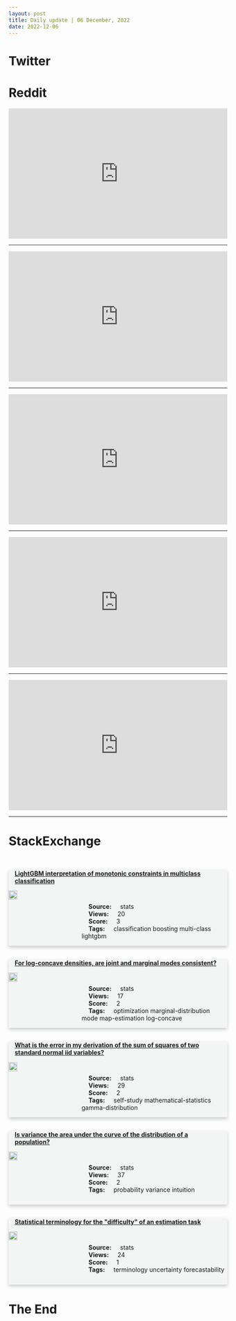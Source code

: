 ```yaml
---
layout: post
title: Daily update | 06 December, 2022
date: 2022-12-06
---
```


<script async src="https://platform.twitter.com/widgets.js" charset="utf-8"></script>


<script src='https://storage.ko-fi.com/cdn/scripts/overlay-widget.js'></script>
<script>
  kofiWidgetOverlay.draw('themldojo', {
    'type': 'floating-chat',
    'floating-chat.donateButton.text': 'Support me',
    'floating-chat.donateButton.background-color': '#f45d22',
    'floating-chat.donateButton.text-color': '#fff'
  });
</script>

# Twitter 

<blockquote class="twitter-tweet"><a href="https://twitter.com/thenaijacarguy/status/1599744869685043200"></a></blockquote>

<blockquote class="twitter-tweet"><a href="https://twitter.com/PythonWithRune/status/1599593156361830400"></a></blockquote>

<blockquote class="twitter-tweet"><a href="https://twitter.com/GRDecter/status/1599804601040896005"></a></blockquote>

<blockquote class="twitter-tweet"><a href="https://twitter.com/marcusborba/status/1599598120601415680"></a></blockquote>

<blockquote class="twitter-tweet"><a href="https://twitter.com/davetroy/status/1599682077431320577"></a></blockquote>

<blockquote class="twitter-tweet"><a href="https://twitter.com/karpathy/status/1599852921541128194"></a></blockquote>

<blockquote class="twitter-tweet"><a href="https://twitter.com/ylecun/status/1599848207063781377"></a></blockquote>

<blockquote class="twitter-tweet"><a href="https://twitter.com/karpathy/status/1599889788223754241"></a></blockquote>

<blockquote class="twitter-tweet"><a href="https://twitter.com/ylecun/status/1599775097631318017"></a></blockquote>

<blockquote class="twitter-tweet"><a href="https://twitter.com/huggingface/status/1599713805944033280"></a></blockquote>

# Reddit 

<iframe id="reddit-embed" src="https://www.redditmedia.com/r/dataengineering/comments/zcwydz/new_to_data_engineering_and_wanted_to_learn_more?ref_source=embed&amp;ref=share&amp;embed=true" sandbox="allow-scripts allow-same-origin allow-popups" style="border: none;" height="300" width="100%" scrolling="yes"></iframe>
<hr style="width:100%;text-align:left;margin-left:0">
<iframe id="reddit-embed" src="https://www.redditmedia.com/r/datascience/comments/zctuj7/what_was_your_salary_progression_from_your_first?ref_source=embed&amp;ref=share&amp;embed=true" sandbox="allow-scripts allow-same-origin allow-popups" style="border: none;" height="300" width="100%" scrolling="yes"></iframe>
<hr style="width:100%;text-align:left;margin-left:0">
<iframe id="reddit-embed" src="https://www.redditmedia.com/r/MachineLearning/comments/zd3n8s/p_save_your_sklearn_models_securely_using_skops?ref_source=embed&amp;ref=share&amp;embed=true" sandbox="allow-scripts allow-same-origin allow-popups" style="border: none;" height="300" width="100%" scrolling="yes"></iframe>
<hr style="width:100%;text-align:left;margin-left:0">
<iframe id="reddit-embed" src="https://www.redditmedia.com/r/dataengineering/comments/zdj8y1/data_engineering_with_chatgpt?ref_source=embed&amp;ref=share&amp;embed=true" sandbox="allow-scripts allow-same-origin allow-popups" style="border: none;" height="300" width="100%" scrolling="yes"></iframe>
<hr style="width:100%;text-align:left;margin-left:0">
<iframe id="reddit-embed" src="https://www.redditmedia.com/r/dataengineering/comments/zcwz4d/ama_databricks_certification?ref_source=embed&amp;ref=share&amp;embed=true" sandbox="allow-scripts allow-same-origin allow-popups" style="border: none;" height="300" width="100%" scrolling="yes"></iframe>
<hr style="width:100%;text-align:left;margin-left:0">

<style>
.card {
box-shadow: 0 4px 8px 0 rgba(0,0,0,0.2);
transition: 0.3s;
width: 100%;
background-color: #F3F4F4;
}
p{
    margin-left:  3em;
    padding-top: 1em;
}
.part2{
    display: grid;
    grid-template-columns: 1fr 3fr;
}
h4{
    margin: 1em;
}

.card:hover {
box-shadow: 0 8px 16px 0 rgba(0,0,0,0.2);
}
b {
padding: 2px 16px;
}
</style>
  
# StackExchange 


  <br>
  <div class="card">
  <h4><a href='https://stats.stackexchange.com/questions/598020/lightgbm-interpretation-of-monotonic-constraints-in-multiclass-classification'>LightGBM interpretation of monotonic constraints in multiclass classification</a></h4> 
  <div class="part2">
      <img src="https://cdn.sstatic.net/Sites/stats/Img/apple-touch-icon@2.png?v=344f57aa10cc" alt="Img missing!" style="width:40%">
      <p><b>Source:</b> stats<br><b>Views:</b> 20<br><b>Score:</b> 3<br><b>Tags:</b> <span class="badge badge-dark">classification</span> <span class="badge badge-dark">boosting</span> <span class="badge badge-dark">multi-class</span> <span class="badge badge-dark">lightgbm</span></p> 
  </div>
  </div>
      
  <br>
  <div class="card">
  <h4><a href='https://stats.stackexchange.com/questions/598058/for-log-concave-densities-are-joint-and-marginal-modes-consistent'>For log-concave densities, are joint and marginal modes consistent?</a></h4> 
  <div class="part2">
      <img src="https://cdn.sstatic.net/Sites/stats/Img/apple-touch-icon@2.png?v=344f57aa10cc" alt="Img missing!" style="width:40%">
      <p><b>Source:</b> stats<br><b>Views:</b> 17<br><b>Score:</b> 2<br><b>Tags:</b> <span class="badge badge-dark">optimization</span> <span class="badge badge-dark">marginal-distribution</span> <span class="badge badge-dark">mode</span> <span class="badge badge-dark">map-estimation</span> <span class="badge badge-dark">log-concave</span></p> 
  </div>
  </div>
      
  <br>
  <div class="card">
  <h4><a href='https://stats.stackexchange.com/questions/597972/what-is-the-error-in-my-derivation-of-the-sum-of-squares-of-two-standard-normal'>What is the error in my derivation of the sum of squares of two standard normal iid variables?</a></h4> 
  <div class="part2">
      <img src="https://cdn.sstatic.net/Sites/stats/Img/apple-touch-icon@2.png?v=344f57aa10cc" alt="Img missing!" style="width:40%">
      <p><b>Source:</b> stats<br><b>Views:</b> 29<br><b>Score:</b> 2<br><b>Tags:</b> <span class="badge badge-dark">self-study</span> <span class="badge badge-dark">mathematical-statistics</span> <span class="badge badge-dark">gamma-distribution</span></p> 
  </div>
  </div>
      
  <br>
  <div class="card">
  <h4><a href='https://stats.stackexchange.com/questions/598065/is-variance-the-area-under-the-curve-of-the-distribution-of-a-population'>Is variance the area under the curve of the distribution of a population?</a></h4> 
  <div class="part2">
      <img src="https://cdn.sstatic.net/Sites/stats/Img/apple-touch-icon@2.png?v=344f57aa10cc" alt="Img missing!" style="width:40%">
      <p><b>Source:</b> stats<br><b>Views:</b> 37<br><b>Score:</b> 2<br><b>Tags:</b> <span class="badge badge-dark">probability</span> <span class="badge badge-dark">variance</span> <span class="badge badge-dark">intuition</span></p> 
  </div>
  </div>
      
  <br>
  <div class="card">
  <h4><a href='https://stats.stackexchange.com/questions/598024/statistical-terminology-for-the-difficulty-of-an-estimation-task'>Statistical terminology for the &quot;difficulty&quot; of an estimation task</a></h4> 
  <div class="part2">
      <img src="https://cdn.sstatic.net/Sites/stats/Img/apple-touch-icon@2.png?v=344f57aa10cc" alt="Img missing!" style="width:40%">
      <p><b>Source:</b> stats<br><b>Views:</b> 24<br><b>Score:</b> 1<br><b>Tags:</b> <span class="badge badge-dark">terminology</span> <span class="badge badge-dark">uncertainty</span> <span class="badge badge-dark">forecastability</span></p> 
  </div>
  </div>
      
# The End
